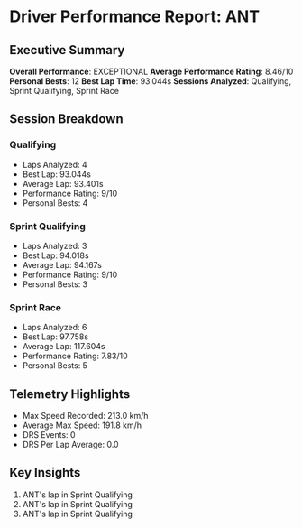 # Driver Performance Report: ANT
## Executive Summary
**Overall Performance**: EXCEPTIONAL
**Average Performance Rating**: 8.46/10
**Personal Bests**: 12
**Best Lap Time**: 93.044s
**Sessions Analyzed**: Qualifying, Sprint Qualifying, Sprint Race

## Session Breakdown
### Qualifying
- Laps Analyzed: 4
- Best Lap: 93.044s
- Average Lap: 93.401s
- Performance Rating: 9/10
- Personal Bests: 4

### Sprint Qualifying
- Laps Analyzed: 3
- Best Lap: 94.018s
- Average Lap: 94.167s
- Performance Rating: 9/10
- Personal Bests: 3

### Sprint Race
- Laps Analyzed: 6
- Best Lap: 97.758s
- Average Lap: 117.604s
- Performance Rating: 7.83/10
- Personal Bests: 5

## Telemetry Highlights
- Max Speed Recorded: 213.0 km/h
- Average Max Speed: 191.8 km/h
- DRS Events: 0
- DRS Per Lap Average: 0.0

## Key Insights
1. ANT's lap in Sprint Qualifying
2. ANT's lap in Sprint Qualifying
3. ANT's lap in Sprint Qualifying
